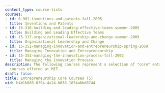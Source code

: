 ```yaml
---
content_type: course-lists
courses:
- id: 6-901-inventions-and-patents-fall-2005
  title: Inventions and Patents
- id: 15-316-building-and-leading-effective-teams-summer-2005
  title: Building and Leading Effective Teams
- id: 15-317-organizational-leadership-and-change-summer-2009
  title: Organizational Leadership and Change
- id: 15-351-managing-innovation-and-entrepreneurship-spring-2008
  title: Managing Innovation and Entrepreneurship
- id: 15-351-managing-the-innovation-process-fall-2002
  title: Managing the Innovation Process
description: The following courses represent a selection of "core" entrepreneurship-related
  courses offered at MIT.
draft: false
title: Entrepreneurship Core Courses (5)
uid: b4b1b880-6f94-4a24-b638-1854abbd8744
---
```

